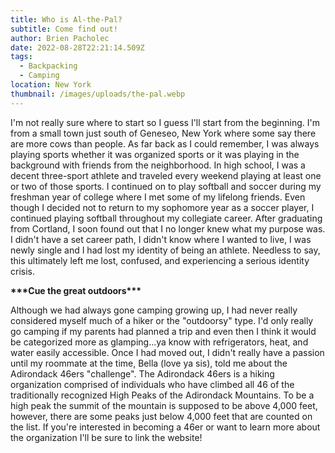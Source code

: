```yaml
---
title: Who is Al-the-Pal?
subtitle: Come find out!
author: Brien Pacholec
date: 2022-08-28T22:21:14.509Z
tags:
  - Backpacking
  - Camping
location: New York
thumbnail: /images/uploads/the-pal.webp
---
```

I'm not really sure where to start so I guess I'll start from the beginning. I'm from a small town just south of Geneseo, New York where some say there are more cows than people. As far back as I could remember, I was always playing sports whether it was organized sports or it was playing in the background with friends from the neighborhood. In high school, I was a decent three-sport athlete and traveled every weekend playing at least one or two of those sports. I continued on to play softball and soccer during my freshman year of college where I met some of my lifelong friends. Even though I decided not to return to my sophomore year as a soccer player, I continued playing softball throughout my collegiate career. After graduating from Cortland, I soon found out that I no longer knew what my purpose was. I didn't have a set career path, I didn't know where I wanted to live, I was newly single and I had lost my identity of being an athlete. Needless to say, this ultimately left me lost, confused, and experiencing a serious identity crisis.



**\*\*\*Cue the great outdoors\*\*\***

Although we had always gone camping growing up, I had never really considered myself much of a hiker or the "outdoorsy" type. I'd only really go camping if my parents had planned a trip and even then I think it would be categorized more as glamping...ya know with refrigerators, heat, and water easily accessible. Once I had moved out, I didn't really have a passion until my roommate at the time, Bella (love ya sis), told me about the Adirondack 46ers "challenge". The Adirondack 46ers is a hiking organization comprised of individuals who have climbed all 46 of the traditionally recognized High Peaks of the Adirondack Mountains. To be a high peak the summit of the mountain is supposed to be above 4,000 feet, however, there are some peaks just below 4,000 feet that are counted on the list. If you're interested in becoming a 46er or want to learn more about the organization I'll be sure to link the website!